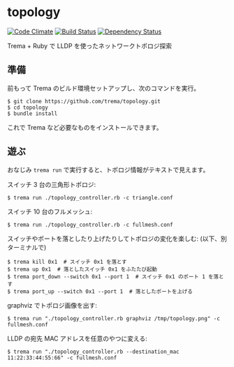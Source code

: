 topology
========
[![Code Climate](https://codeclimate.com/github/trema/topology.png)](https://codeclimate.com/github/trema/topology)
[![Build Status](https://travis-ci.org/trema/topology.png?branch=develop)](https://travis-ci.org/trema/topology)
[![Dependency Status](https://gemnasium.com/trema/topology.png)](https://gemnasium.com/trema/topology)

Trema + Ruby で LLDP を使ったネットワークトポロジ探索


準備
----

前もって Trema のビルド環境セットアップし、次のコマンドを実行。

```shell
$ git clone https://github.com/trema/topology.git
$ cd topology
$ bundle install
```

これで Trema など必要なものをインストールできます。


遊ぶ
----

おなじみ `trema run` で実行すると、トポロジ情報がテキストで見えます。

スイッチ 3 台の三角形トポロジ:

```shell
$ trema run ./topology_controller.rb -c triangle.conf
```

スイッチ 10 台のフルメッシュ:

```shell
$ trema run ./topology_controller.rb -c fullmesh.conf
```

スイッチやポートを落としたり上げたりしてトポロジの変化を楽しむ:
(以下、別ターミナルで)

```shell
$ trema kill 0x1  # スイッチ 0x1 を落とす
$ trema up 0x1  # 落としたスイッチ 0x1 をふたたび起動
$ trema port_down --switch 0x1 --port 1  # スイッチ 0x1 のポート 1 を落とす
$ trema port_up --switch 0x1 --port 1  # 落としたポートを上げる
```

graphviz でトポロジ画像を出す:

```shell
$ trema run "./topology_controller.rb graphviz /tmp/topology.png" -c fullmesh.conf
```

LLDP の宛先 MAC アドレスを任意のやつに変える:

```shell
$ trema run "./topology_controller.rb --destination_mac 11:22:33:44:55:66" -c fullmesh.conf
```

